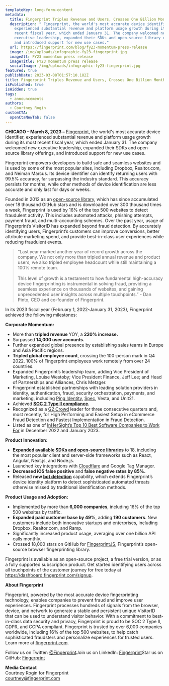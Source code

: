 ```yaml
---
templateKey: long-form-content
metadata:
  title: Fingerprint Triples Revenue and Users, Crosses One Billion Monthly API Calls
  description: " Fingerprint, the world's most accurate device identifier,
    experienced substantial revenue and platform usage growth during its most
    recent fiscal year, which ended January 31. The company welcomed new
    executive leadership, expanded their SDKs and open-source library offerings,
    and introduced support for new use cases."
  url: https://fingerprint.com/blog/fy23-momentum-press-release
  image: /img/uploads/infographic-fy23-fingerprint.jpg
  imageAlt: FY23 momentum press release
  imageTitle: FY23 momentum press release
  socialImage: /img/uploads/infographic-fy23-fingerprint.jpg
featured: true
publishDate: 2023-03-08T01:57:10.182Z
title: Fingerprint Triples Revenue and Users, Crosses One Billion Monthly API Calls
isPublished: true
isHidden: true
tags:
  - announcements
authors:
  - Courtney Rogin
customCTA:
  openCtaNewTab: false
---
```

**CHICAGO – March 8, 2023 –** [Fingerprint](https://fingerprint.com/), the world's most accurate device identifier, experienced substantial revenue and platform usage growth during its most recent fiscal year, which ended January 31. The company welcomed new executive leadership, expanded their SDKs and open-source library offerings, and introduced support for new use cases.

Fingerprint empowers developers to build safe and seamless websites and is used by some of the most popular sites, including Dropbox, Realtor.com, and Neiman Marcus. Its device identifier can identify returning users with 99.5% accuracy, far surpassing the industry standard. This accuracy persists for months, while other methods of device identification are less accurate and only last for days or weeks. 

Founded in 2012 as an [open-source library](https://github.com/fingerprintjs/fingerprintjs), which has since accumulated over 18 thousand GitHub stars and is downloaded over 300 thousand times a week, Fingerprint is used by 16% of the top 500 websites to detect fraudulent activity. This includes automated attacks, phishing attempts, payment fraud, and multi-accounting schemes. Over the past year, usage of Fingerprint’s VisitorID has expanded beyond fraud detection. By accurately identifying users, Fingerprint’s customers can improve conversions, better attribute marketing spend, and provide best-in-class user experiences while reducing fraudulent events.

> “Last year marked another year of record growth across the company. We not only more than tripled annual revenue and product users, we also tripled employee headcount while still maintaining a 100% remote team. \
> \
> This level of growth is a testament to how fundamental high-accuracy device fingerprinting is instrumental in solving fraud, providing a seamless experience on thousands of websites, and gaining unprecedented user insights across multiple touchpoints.” - Dan Pinto, CEO and co-founder of Fingerprint.

In its 2023 fiscal year (February 1, 2022-January 31, 2023), Fingerprint achieved the following milestones:

**Corporate Momentum:**

* More than **tripled revenue** YOY, a **220% increase.** 
* Surpassed **14,000 user accounts.**
* Further expanded global presence by establishing sales teams in Europe and Asia Pacific regions.
* **Tripled global employee count**, crossing the 100-person mark in Q4 2022. 100% of Fingerprint employees work remotely from over 24 countries. 
* Expanded Fingerprint’s leadership team, adding Vice President of Marketing, Louise Westoby; Vice President Finance, Jeff Lee; and Head of Partnerships and Alliances, Chris Metzger. 
* Fingerprint established partnerships with leading solution providers in identity, authentication, fraud, security orchestration, payments, and marketing, including [Ping Identity](https://www.businesswire.com/news/home/20230119005193/en/Fingerprint-Integrates-with-Ping-Identity%E2%80%99s-DaVinci-to-Prevent-Fraud-and-Improve-Customer-Experience), [Spec](https://fingerprint.com/blog/fingerprint-partners-with-spec/), Vesta, and Unit21.
* Achieved **[SOC 2 Type II compliance](https://www.businesswire.com/news/home/20221108005314/en/Fingerprint-Achieves-SOC-2-Type-II-Certification).**
* Recognized as a [G2 Crowd](https://www.g2.com/products/fingerprintjs-fingerprint/reviews) leader for three consecutive quarters and, most recently, for High Performing and Easiest Setup in eCommerce Fraud Detection and Fastest Implementation in Fraud Detection.
* Listed as one of [InHerSight’s Top 10 Best Software Companies to Work For](https://www.inhersight.com/company/fingerprint/awards) in December 2022 and January 2023. 

**Product Innovation:**

* **[Expanded available SDKs and open-source libraries](https://fingerprint.com/sdk-libraries/)** to 18, including the most popular client and server-side frameworks such as React, Angular, Next.js, and Node.js.
* Launched key integrations with [Cloudflare](https://fingerprint.com/blog/cloudflare-integration-wizard-announcement/) and Google Tag Manager.
* **Decreased iOS false positive** and **false negative rates by 85%.**
* Released **new [bot detection](https://fingerprint.com/products/bot-detection/)** capability, which extends Fingerprint’s device identity platform to detect sophisticated automated threats otherwise missed by traditional identification methods.

**Product Usage and Adoption:** 

* Implemented by more than **6,000 companies**, including 16% of the top 500 websites by traffic.
* **Expanded paid customer base by 49%**, adding **190 customers**. New customers include both innovative startups and enterprises, including Dropbox, Realtor.com, and Ramp.
* Significantly increased product usage, averaging over one billion API calls monthly.
* Crossed 18,000 stars on GitHub for [FingerprintJS](https://github.com/fingerprintjs/fingerprintjs), Fingerprint’s open-source browser fingerprinting library. 

Fingerprint is available as an open-source project, a free trial version, or as a fully supported subscription product. Get started identifying users across all touchpoints of the customer journey for free today at <https://dashboard.fingerprint.com/signup>. 

**About Fingerprint**

Fingerprint, powered by the most accurate device fingerprinting technology, enables companies to prevent fraud and improve user experiences. Fingerprint processes hundreds of signals from the browser, device, and network to generate a stable and persistent unique VisitorID that can be used to understand visitor behavior. With a commitment to best-in-class data security and privacy, Fingerprint is proud to be SOC 2 Type II, GDPR, and CCPA compliant. Fingerprint is trusted by over 6,000 companies worldwide, including 16% of the top 500 websites, to help catch sophisticated fraudsters and personalize experiences for trusted users. Learn more at [fingerprint.com](http://www.fingerprint.com).

Follow us on Twitter: [@Fingerprint](https://twitter.com/FingerprintJs/)Join us on LinkedIn: [Fingerprint](https://www.linkedin.com/company/fingerprintjs)Star us on GitHub: [Fingerprint](https://github.com/fingerprintjs/fingerprintjs)

**Media Contact**\
Courtney Rogin for Fingerprint\
[courtney@fingerprint.com](mailto:courtney@fingerprint.com)